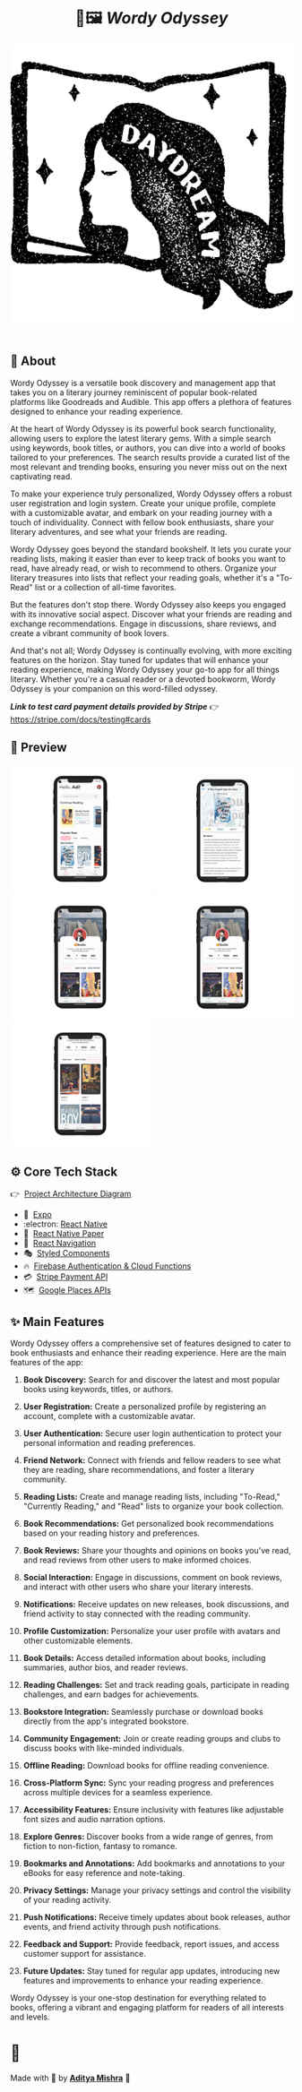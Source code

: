 <!-- <p align="center">
  <a href="#calling-about">About</a>&nbsp;&nbsp;&nbsp;|&nbsp;&nbsp;&nbsp;
  <a href="#eyes-preview">Preview</a>&nbsp;&nbsp;&nbsp;|&nbsp;&nbsp;&nbsp;
  <a href="#gear-core-tech-stack">Tech Stack</a>&nbsp;&nbsp;&nbsp;|&nbsp;&nbsp;&nbsp;
  <a href="#sparkles-main-features">Features</a>&nbsp;&nbsp;&nbsp;|&nbsp;&nbsp;&nbsp;
  <a href="#camera_flash-screenshots">Screenshots</a>&nbsp;&nbsp;&nbsp;|&nbsp;&nbsp;&nbsp;
  <a href="#memo-license-">License</a>&nbsp;&nbsp;&nbsp;|&nbsp;&nbsp;&nbsp;
  <a href="#warning-disclaimer">Disclaimer</a>
</p> -->

<h1 align="center">
 📖🖼 <em>Wordy Odyssey </em>
</h1>

<div align="center">
  <img src="/assets/logo.png" alt="App brand icon" />
</div>

<br />

## :calling: About

Wordy Odyssey is a versatile book discovery and management app that takes you on a literary journey reminiscent of popular book-related platforms like Goodreads and Audible. This app offers a plethora of features designed to enhance your reading experience.

At the heart of Wordy Odyssey is its powerful book search functionality, allowing users to explore the latest literary gems. With a simple search using keywords, book titles, or authors, you can dive into a world of books tailored to your preferences. The search results provide a curated list of the most relevant and trending books, ensuring you never miss out on the next captivating read.

To make your experience truly personalized, Wordy Odyssey offers a robust user registration and login system. Create your unique profile, complete with a customizable avatar, and embark on your reading journey with a touch of individuality. Connect with fellow book enthusiasts, share your literary adventures, and see what your friends are reading.

Wordy Odyssey goes beyond the standard bookshelf. It lets you curate your reading lists, making it easier than ever to keep track of books you want to read, have already read, or wish to recommend to others. Organize your literary treasures into lists that reflect your reading goals, whether it's a "To-Read" list or a collection of all-time favorites.

But the features don't stop there. Wordy Odyssey also keeps you engaged with its innovative social aspect. Discover what your friends are reading and exchange recommendations. Engage in discussions, share reviews, and create a vibrant community of book lovers.

And that's not all; Wordy Odyssey is continually evolving, with more exciting features on the horizon. Stay tuned for updates that will enhance your reading experience, making Wordy Odyssey your go-to app for all things literary. Whether you're a casual reader or a devoted bookworm, Wordy Odyssey is your companion on this word-filled odyssey.

_**Link to test card payment details provided by Stripe**_ 👉&nbsp; https://stripe.com/docs/testing#cards

## :eyes: Preview

<p>
    <img src="./assets/screenshots/Rectangle (4).png" width="250">
   <img src="./assets/screenshots/Rectangle (2).png" width="250">
   <img src="./assets/screenshots/Rectangle (1).png" width="250">
   <img src="./assets/screenshots/Rectangle (3).png" width="250">
   <img src="./assets/screenshots/Rectangle.png" width="250">
</p>

## :gear: Core Tech Stack

👉&nbsp; [Project Architecture Diagram](https://lucid.app/lucidchart/invitations/accept/inv_6fab6816-4e33-4ab2-9039-1cab4f972b3d "YumMeals App Architecture Diagram")

- :arrow_up_small:&nbsp; [Expo](https://expo.io/ "Expo")
- :electron:&nbsp;[React Native](https://reactnative.dev/ "React Native")
- :page_with_curl:&nbsp; [React Native Paper](https://callstack.github.io/react-native-paper/index.html "React Native Paper")
- :link:&nbsp; [React Navigation](https://reactnavigation.org/ "React Navigation")
- :performing_arts:&nbsp; [Styled Components](https://styled-components.com/ "Styled Components")
- :fire:&nbsp; [Firebase Authentication & Cloud Functions](https://firebase.google.com/)
- :credit_card:&nbsp; [Stripe Payment API](https://stripe.com/docs/payments "Stripe Payments")
- :world_map:&nbsp; [Google Places APIs](https://developers.google.com/maps/documentation/places/web-service/overview "Google Places APIs")

## :sparkles: Main Features

Wordy Odyssey offers a comprehensive set of features designed to cater to book enthusiasts and enhance their reading experience. Here are the main features of the app:

1. **Book Discovery:** Search for and discover the latest and most popular books using keywords, titles, or authors.

2. **User Registration:** Create a personalized profile by registering an account, complete with a customizable avatar.

3. **User Authentication:** Secure user login authentication to protect your personal information and reading preferences.

4. **Friend Network:** Connect with friends and fellow readers to see what they are reading, share recommendations, and foster a literary community.

5. **Reading Lists:** Create and manage reading lists, including "To-Read," "Currently Reading," and "Read" lists to organize your book collection.

6. **Book Recommendations:** Get personalized book recommendations based on your reading history and preferences.

7. **Book Reviews:** Share your thoughts and opinions on books you've read, and read reviews from other users to make informed choices.

8. **Social Interaction:** Engage in discussions, comment on book reviews, and interact with other users who share your literary interests.

9. **Notifications:** Receive updates on new releases, book discussions, and friend activity to stay connected with the reading community.

10. **Profile Customization:** Personalize your user profile with avatars and other customizable elements.

11. **Book Details:** Access detailed information about books, including summaries, author bios, and reader reviews.

12. **Reading Challenges:** Set and track reading goals, participate in reading challenges, and earn badges for achievements.

13. **Bookstore Integration:** Seamlessly purchase or download books directly from the app's integrated bookstore.

14. **Community Engagement:** Join or create reading groups and clubs to discuss books with like-minded individuals.

15. **Offline Reading:** Download books for offline reading convenience.

16. **Cross-Platform Sync:** Sync your reading progress and preferences across multiple devices for a seamless experience.

17. **Accessibility Features:** Ensure inclusivity with features like adjustable font sizes and audio narration options.

18. **Explore Genres:** Discover books from a wide range of genres, from fiction to non-fiction, fantasy to romance.

19. **Bookmarks and Annotations:** Add bookmarks and annotations to your eBooks for easy reference and note-taking.

20. **Privacy Settings:** Manage your privacy settings and control the visibility of your reading activity.

21. **Push Notifications:** Receive timely updates about book releases, author events, and friend activity through push notifications.

22. **Feedback and Support:** Provide feedback, report issues, and access customer support for assistance.

23. **Future Updates:** Stay tuned for regular app updates, introducing new features and improvements to enhance your reading experience.

Wordy Odyssey is your one-stop destination for everything related to books, offering a vibrant and engaging platform for readers of all interests and levels.

# :closed_book:

Made with 💖 by [**Aditya Mishra**](https://github.com/Ciriously) 🚀
